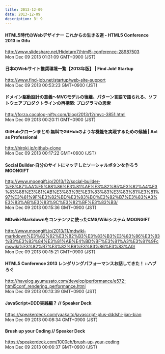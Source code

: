 ```yaml
---
title: 2013-12-09
date: 2013-12-09
description: B! 9
---
```


#### HTML5時代のWebデザイナー これからの生きる道 - HTML5 Conference 2013 in Gifu
http://www.slideshare.net/Hidetaro7/html5-conference-28987503<br>
Mon Dec 09 2013 01:31:09 GMT+0900 (JST)<br>


#### 日本のWebサイト推奨環境一覧【2013年版】 | Find Job! Startup
http://www.find-job.net/startup/web-site-support<br>
Mon Dec 09 2013 00:53:23 GMT+0900 (JST)<br>


#### ドメイン駆動設計の意義～MVCモデルの後継、パターン言語で語られる、ソフトウェアプロダクトラインの再構築: プログラマの思索
http://forza.cocolog-nifty.com/blog/2013/12/mvc-3851.html<br>
Mon Dec 09 2013 00:20:11 GMT+0900 (JST)<br>


#### GitHubクローンまとめ 無料でGitHubのような機能を実現するための候補 | Act as Professional
http://hiroki.jp/github-clone<br>
Mon Dec 09 2013 00:17:22 GMT+0900 (JST)<br>


#### Social Builder·自分のサイトにマッチしたソーシャルボタンを作ろう MOONGIFT
http://www.moongift.jp/2013/12/social-builder-%E8%87%AA%E5%88%86%E3%81%AE%E3%82%B5%E3%82%A4%E3%83%88%E3%81%AB%E3%83%9E%E3%83%83%E3%83%81%E3%81%97%E3%81%9F%E3%82%BD%E3%83%BC%E3%82%B7%E3%83%A3%E3%83%AB%E3%83%9C%E3%82%BF%E3%83%B3/<br>
Mon Dec 09 2013 00:15:36 GMT+0900 (JST)<br>


#### MDwiki·Markdownをコンテンツに使ったCMS/Wikiシステム MOONGIFT
http://www.moongift.jp/2013/11/mdwiki-markdown%E3%82%92%E3%82%B3%E3%83%B3%E3%83%86%E3%83%B3%E3%83%84%E3%81%AB%E4%BD%BF%E3%81%A3%E3%81%9Fcmswiki%E3%82%B7%E3%82%B9%E3%83%86%E3%83%A0/<br>
Mon Dec 09 2013 00:15:21 GMT+0900 (JST)<br>


#### HTML5 Conference 2013 レンダリングパフォーマンスお話してきた！ ::ハブろぐ
http://havelog.ayumusato.com/develop/performance/e572-html5conf_rendering_performance.html<br>
Mon Dec 09 2013 00:13:39 GMT+0900 (JST)<br>


#### JavaScript+DDD実践編？ // Speaker Deck
https://speakerdeck.com/yaakaito/javascript-plus-dddshi-jian-bian<br>
Mon Dec 09 2013 00:08:34 GMT+0900 (JST)<br>


#### Brush up your Coding // Speaker Deck
https://speakerdeck.com/1000ch/brush-up-your-coding<br>
Mon Dec 09 2013 00:06:37 GMT+0900 (JST)<br>


